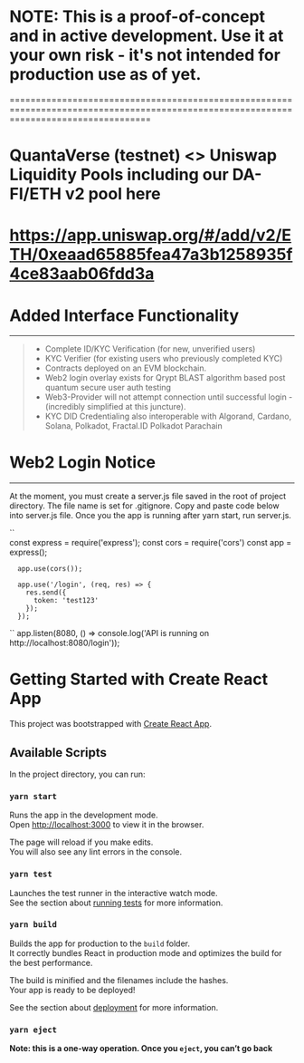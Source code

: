 
# NOTE: This is a proof-of-concept and in active development. Use it at your own risk - it's not intended for production use as of yet. 
=======================================================================================================================================

# QuantaVerse (testnet) <> Uniswap Liquidity Pools including our DA-FI/ETH v2 pool here 

  https://app.uniswap.org/#/add/v2/ETH/0xeaad65885fea47a3b1258935f4ce83aab06fdd3a
  ===============================================================================
  
# Added Interface Functionality
  -------------
> -  Complete ID/KYC Verification (for new, unverified users)  
> - KYC Verifier (for existing users who previously completed KYC) 
> - Contracts deployed on an EVM blockchain. 
> - Web2 login overlay exists for Qrypt BLAST algorithm based post quantum secure user auth testing 
> - Web3-Provider will not attempt connection until successful login - (incredibly simplified at this juncture). 
> - KYC DID Credentialing also interoperable with Algorand, Cardano, Solana, Polkadot, Fractal.ID Polkadot Parachain

# Web2 Login Notice
  -----------------
  At the moment, you must create a server.js file saved in the root of project directory. The file name is set for .gitignore. Copy and paste code below  
  into server.js file. Once you the app is running after yarn start, run server.js.
  
``  
      const express = require('express');
      const cors = require('cors')
      const app = express();
   
      app.use(cors());
   
      app.use('/login', (req, res) => {
        res.send({
          token: 'test123'
        });
      });
 ``
   app.listen(8080, () => console.log('API is running on http://localhost:8080/login'));
   
# Getting Started with Create React App

This project was bootstrapped with [Create React App](https://github.com/facebook/create-react-app).

## Available Scripts

In the project directory, you can run:

### `yarn start`

Runs the app in the development mode.\
Open [http://localhost:3000](http://localhost:3000) to view it in the browser.

The page will reload if you make edits.\
You will also see any lint errors in the console.

### `yarn test`

Launches the test runner in the interactive watch mode.\
See the section about [running tests](https://facebook.github.io/create-react-app/docs/running-tests) for more information.

### `yarn build`

Builds the app for production to the `build` folder.\
It correctly bundles React in production mode and optimizes the build for the best performance.

The build is minified and the filenames include the hashes.\
Your app is ready to be deployed!

See the section about [deployment](https://facebook.github.io/create-react-app/docs/deployment) for more information.

### `yarn eject`

**Note: this is a one-way operation. Once you `eject`, you can’t go back**
